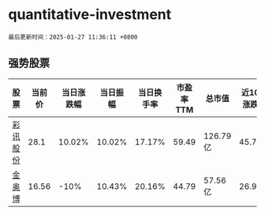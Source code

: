 # quantitative-investment

`最后更新时间：2025-01-27 11:36:11 +0800`

## 强势股票

|股票|当前价|当日涨跌幅|当日振幅|当日换手率|市盈率TTM|总市值|近10日涨跌幅|
|----|----|----|----|----|----|----|----|
|[彩讯股份](https://xueqiu.com/S/SZ300634)|28.1|10.02%|10.02%|17.17%|59.49|126.79亿|45.75%|
|[金奥博](https://xueqiu.com/S/SZ002917)|16.56|-10%|10.43%|20.16%|44.79|57.56亿|26.9%|
